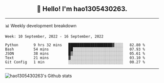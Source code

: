 <h2 align="center">👋 Hello! I'm hao1305430263.</h2>


---- 
📊 Weekly development breakdown

<!--START_SECTION:waka-->
```text
Week: 10 September, 2022 - 16 September, 2022

Python       9 hrs 32 mins   ████████████████████▓░░░░   82.80 % 
Bash         54 mins         ██░░░░░░░░░░░░░░░░░░░░░░░   07.93 % 
JSON         38 mins         █▒░░░░░░░░░░░░░░░░░░░░░░░   05.61 % 
Text         21 mins         ▓░░░░░░░░░░░░░░░░░░░░░░░░   03.10 % 
Git Config   1 min           ░░░░░░░░░░░░░░░░░░░░░░░░░   00.27 % 
```
<!--END_SECTION:waka-->
----
![hao1305430263's Github stats](https://github-readme-stats.vercel.app/api?username=hao1305430263&show_icons=true)


<!--
**hao1305430263/hao1305430263** is a ✨ _special_ ✨ repository because its `README.md` (this file) appears on your GitHub profile.

Here are some ideas to get you started:

- 🔭 I’m currently working on ...
- 🌱 I’m currently learning ...
- 👯 I’m looking to collaborate on ...
- 🤔 I’m looking for help with ...
- 💬 Ask me about ...
- 📫 How to reach me: ...
- 😄 Pronouns: ...
- ⚡ Fun fact: ...
-->
